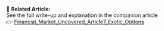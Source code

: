 📘 **Related Article:**  
See the full write-up and explanation in the companion article  
👉 [Financial_Market_Uncovered_Article7_Exotic_Options](https://github.com/KilianVoillaume/Financial_Market_Uncovered_Articles)
